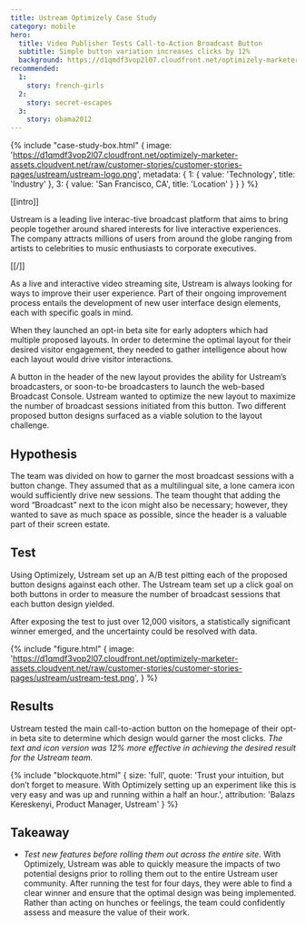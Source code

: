 ```yaml
---
title: Ustream Optimizely Case Study
category: mobile
hero:
  title: Video Publisher Tests Call-to-Action Broadcast Button
  subtitle: Simple button variation increases clicks by 12%
  background: https://d1qmdf3vop2l07.cloudfront.net/optimizely-marketer-assets.cloudvent.net/raw/customer-stories/customer-stories-pages/ustream/ustream-hero.jpg
recommended:
  1:
    story: french-girls
  2:
    story: secret-escapes
  3:
    story: obama2012
---
```

{% include "case-study-box.html"
    {
    image: 'https://d1qmdf3vop2l07.cloudfront.net/optimizely-marketer-assets.cloudvent.net/raw/customer-stories/customer-stories-pages/ustream/ustream-logo.png',
    metadata: {
      1: {
        value: 'Technology',
        title: 'Industry'
      },
      3: {
        value: 'San Francisco, CA',
        title: 'Location'
      }
    }
  }
%}

[[intro]]

Ustream is a leading live interac-tive broadcast platform that aims to bring people together around shared interests for live interactive experiences. The company attracts millions of users from around the globe ranging from artists to celebrities to music enthusiasts to corporate executives.

[[/]]

As a live and interactive video streaming site, Ustream is always looking for ways to improve their user experience. Part of their ongoing improvement process entails the development of new user interface design elements, each with specific goals in mind.

When they launched an opt-in beta site for early adopters which had multiple proposed layouts. In order to determine the optimal layout for their desired visitor engagement, they needed to gather intelligence about how each layout would drive visitor interactions.

A button in the header of the new layout provides the ability for Ustream’s broadcasters, or soon-to-be broadcasters to launch the web-based Broadcast Console. Ustream wanted to optimize the new layout to maximize the number of broadcast sessions initiated from this button. Two different proposed button designs surfaced as a viable solution to the layout challenge.

## Hypothesis

The team was divided on how to garner the most broadcast sessions with a button change. They assumed that as a multilingual site, a lone camera icon would sufficiently drive new sessions. The team thought that adding the word “Broadcast” next to the icon might also be necessary; however, they wanted to save as much space as possible, since the header is a valuable part of their screen estate.

## Test

Using Optimizely, Ustream set up an A/B test pitting each of the proposed button designs against each other.  The Ustream team set up a click goal on both buttons in order to measure the number of broadcast sessions that each button design yielded.

After exposing the test to just over 12,000 visitors, a statistically significant winner emerged, and the uncertainty could be resolved with data.

{% include "figure.html"
  {
    image: 'https://d1qmdf3vop2l07.cloudfront.net/optimizely-marketer-assets.cloudvent.net/raw/customer-stories/customer-stories-pages/ustream/ustream-test.png',
  }
%}

## Results

Ustream tested the main call-to-action button on the homepage of their opt-in beta site to determine which design would garner the most clicks. *The text and icon version was 12% more effective in achieving the desired result for the Ustream team.*

{% include "blockquote.html"
  {
    size: 'full',
    quote: 'Trust your intuition, but don’t forget to measure. With Optimizely setting up an experiment like this is very easy and was up and running within a half an hour.',
    attribution: 'Balazs Kereskenyi, Product Manager, Ustream'
  }
%}

## Takeaway

* *Test new features before rolling them out across the entire site.* With Optimizely, Ustream was able to quickly measure the impacts of two potential designs prior to rolling them out to the entire Ustream user community.  After running the test for four days, they were able to find a clear winner and ensure that the optimal design was being implemented. Rather than acting on hunches or feelings, the team could confidently assess and measure the value of their work.
